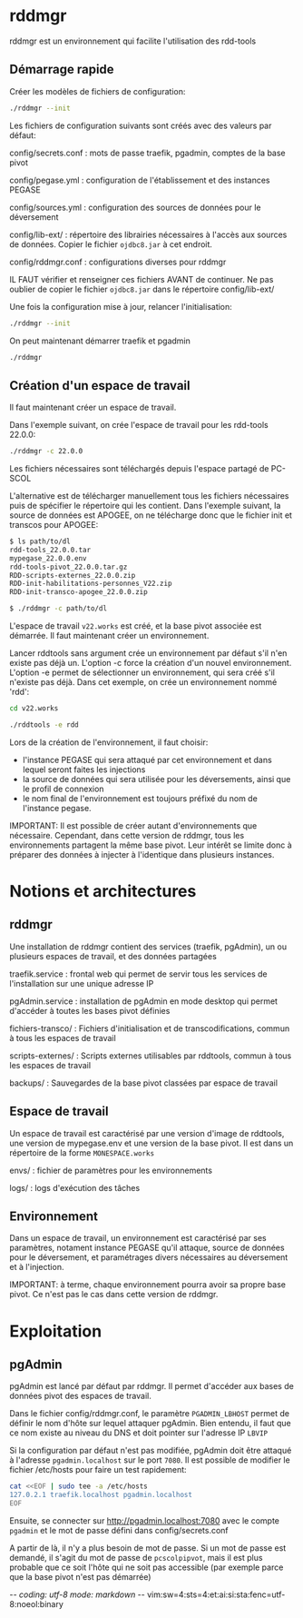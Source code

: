 # rddmgr

rddmgr est un environnement qui facilite l'utilisation des rdd-tools

## Démarrage rapide

Créer les modèles de fichiers de configuration:
~~~sh
./rddmgr --init
~~~

Les fichiers de configuration suivants sont créés avec des valeurs par défaut:

config/secrets.conf
: mots de passe traefik, pgadmin, comptes de la base pivot

config/pegase.yml
: configuration de l'établissement et des instances PEGASE

config/sources.yml
: configuration des sources de données pour le déversement

config/lib-ext/
: répertoire des librairies nécessaires à l'accès aux sources de données. Copier
  le fichier `ojdbc8.jar` à cet endroit.

config/rddmgr.conf
: configurations diverses pour rddmgr

IL FAUT vérifier et renseigner ces fichiers AVANT de continuer. Ne pas oublier
de copier le fichier `ojdbc8.jar` dans le répertoire config/lib-ext/

Une fois la configuration mise à jour, relancer l'initialisation:
~~~sh
./rddmgr --init
~~~

On peut maintenant démarrer traefik et pgadmin
~~~sh
./rddmgr
~~~

## Création d'un espace de travail

Il faut maintenant créer un espace de travail.

Dans l'exemple suivant, on crée l'espace de travail pour les rdd-tools 22.0.0:
~~~sh
./rddmgr -c 22.0.0
~~~
Les fichiers nécessaires sont téléchargés depuis l'espace partagé de PC-SCOL

L'alternative est de télécharger manuellement tous les fichiers nécessaires puis
de spécifier le répertoire qui les contient. Dans l'exemple suivant, la source
de données est APOGEE, on ne télécharge donc que le fichier init et transcos
pour APOGEE:
~~~sh
$ ls path/to/dl
rdd-tools_22.0.0.tar
mypegase_22.0.0.env
rdd-tools-pivot_22.0.0.tar.gz
RDD-scripts-externes_22.0.0.zip
RDD-init-habilitations-personnes_V22.zip
RDD-init-transco-apogee_22.0.0.zip

$ ./rddmgr -c path/to/dl
~~~

L'espace de travail `v22.works` est créé, et la base pivot associée est
démarrée. Il faut maintenant créer un environnement.

Lancer rddtools sans argument crée un environnement par défaut s'il n'en existe
pas déjà un. L'option -c force la création d'un nouvel environnement.
L'option -e permet de sélectionner un environnement, qui sera créé s'il n'existe
pas déjà. Dans cet exemple, on crée un environnement nommé 'rdd':
~~~sh
cd v22.works

./rddtools -e rdd
~~~

Lors de la création de l'environnement, il faut choisir:
- l'instance PEGASE qui sera attaqué par cet environnement et dans lequel seront
  faites les injections
- la source de données qui sera utilisée pour les déversements, ainsi que le
  profil de connexion
- le nom final de l'environnement est toujours préfixé du nom de l'instance
  pegase.

IMPORTANT: Il est possible de créer autant d'environnements que nécessaire.
Cependant, dans cette version de rddmgr, tous les environnements partagent la
même base pivot.  Leur intérêt se limite donc à préparer des données à injecter
à l'identique dans plusieurs instances.

# Notions et architectures

## rddmgr

Une installation de rddmgr contient des services (traefik, pgAdmin), un ou
plusieurs espaces de travail, et des données partagées

traefik.service
: frontal web qui permet de servir tous les services de l'installation sur une
  unique adresse IP

pgAdmin.service
: installation de pgAdmin en mode desktop qui permet d'accéder à toutes les
  bases pivot définies

fichiers-transco/
: Fichiers d'initialisation et de transcodifications, commun à tous les espaces
  de travail

scripts-externes/
: Scripts externes utilisables par rddtools, commun à tous les espaces de
  travail

backups/
: Sauvegardes de la base pivot classées par espace de travail

## Espace de travail

Un espace de travail est caractérisé par une version d'image de rddtools, une
version de mypegase.env et une version de la base pivot. Il est dans un
répertoire de la forme `MONESPACE.works`

envs/
: fichier de paramètres pour les environnements

logs/
: logs d'exécution des tâches

## Environnement

Dans un espace de travail, un environnement est caractérisé par ses paramètres,
notament instance PEGASE qu'il attaque, source de données pour le déversement,
et paramétrages divers nécessaires au déversement et à l'injection.

IMPORTANT: à terme, chaque environnement pourra avoir sa propre base pivot. Ce
n'est pas le cas dans cette version de rddmgr.

# Exploitation

## pgAdmin

pgAdmin est lancé par défaut par rddmgr. Il permet d'accéder aux bases de
données pivot des espaces de travail.

Dans le fichier config/rddmgr.conf, le paramètre `PGADMIN_LBHOST` permet de
définir le nom d'hôte sur lequel attaquer pgAdmin. Bien entendu, il faut que ce
nom existe au niveau du DNS et doit pointer sur l'adresse IP `LBVIP`

Si la configuration par défaut n'est pas modifiée, pgAdmin doit être attaqué à
l'adresse `pgadmin.localhost` sur le port `7080`. Il est possible de modifier
le fichier /etc/hosts pour faire un test rapidement:
~~~sh
cat <<EOF | sudo tee -a /etc/hosts
127.0.2.1 traefik.localhost pgadmin.localhost
EOF
~~~

Ensuite, se connecter sur <http://pgadmin.localhost:7080> avec le compte
`pgadmin` et le mot de passe défini dans config/secrets.conf

A partir de là, il n'y a plus besoin de mot de passe. Si un mot de passe est
demandé, il s'agit du mot de passe de `pcscolpipvot`, mais il est plus probable
que ce soit l'hôte qui ne soit pas accessible (par exemple parce que la base
pivot n'est pas démarrée)

-*- coding: utf-8 mode: markdown -*- vim:sw=4:sts=4:et:ai:si:sta:fenc=utf-8:noeol:binary